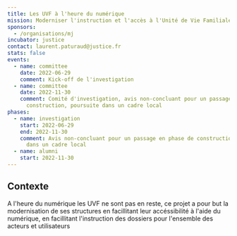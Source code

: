 ```yaml
---
title: Les UVF à l'heure du numérique
mission: Moderniser l'instruction et l'accès à l'Unité de Vie Familiale
sponsors:
  - /organisations/mj
incubator: justice
contact: laurent.paturaud@justice.fr
stats: false
events:
  - name: committee
    date: 2022-06-29
    comment: Kick-off de l'investigation
  - name: committee
    date: 2022-11-30
    comment: Comité d'investigation, avis non-concluant pour un passage en phase de
      construction, poursuite dans un cadre local
phases:
  - name: investigation
    start: 2022-06-29
    end: 2022-11-30
    comment: Avis non-concluant pour un passage en phase de construction, poursuite
      dans un cadre local
  - name: alumni
    start: 2022-11-30      
---
```


## Contexte

A l'heure du numérique les UVF ne sont pas en reste, ce projet a pour but la modernisation de ses structures en facillitant leur accéssibilité à l'aide du numérique, en facillitant l'instruction des dossiers pour l'ensemble des acteurs et utilisateurs
